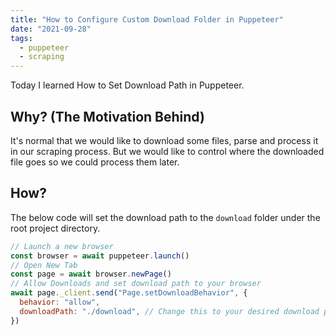 ```yaml
---
title: "How to Configure Custom Download Folder in Puppeteer"
date: "2021-09-28"
tags:
  - puppeteer
  - scraping
---
```


Today I learned How to Set Download Path in Puppeteer.

## Why? (The Motivation Behind)

It's normal that we would like to download some files, parse and process it in our scraping process. But we would like to control where the downloaded file goes so we could process them later.

## How?

The below code will set the download path to the `download` folder under the root project directory.

```js
// Launch a new browser
const browser = await puppeteer.launch()
// Open New Tab
const page = await browser.newPage()
// Allow Downloads and set download path to your browser
await page._client.send("Page.setDownloadBehavior", {
  behavior: "allow",
  downloadPath: "./download", // Change this to your desired download path.
})
```
